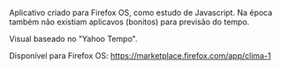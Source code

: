 Aplicativo criado para Firefox OS, como estudo de Javascript. Na época também não existiam aplicavos (bonitos) para previsão do tempo.

Visual baseado no "Yahoo Tempo".

Disponível para Firefox OS: https://marketplace.firefox.com/app/clima-1

